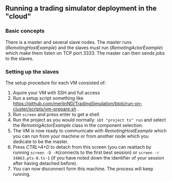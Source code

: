 ## Running a trading simulator deployment in the "cloud"

### Basic concepts
There is a master and several slave nodes. The master runs (_RemotingHostExample_) and the slaves must run (_RemotingActorExample_) which make them listen on TCP port 3333. The master can then sends jobs to the slaves.

### Setting up the slaves
The setup procedure for each VM consisted of:

1. Aquire your VM with SSH and full access
2. Run a setup script something like https://github.com/merlinND/TradingSimulation/blob/run-on-cluster/scripts/vm-prepare.sh .
3. Run `screen` and press enter to get a shell
4. Run the project as you would normally: `sbt "project ts" run` and select the _RemotingActorExample_ class in the component selection.
5. The VM is now ready to communicate with _RemotingHostExample_ which you can run from your machine or from another node which you dedicate to be the master.
6. Press _CTRL+A+D_ to detach from this screen (you can reattach by running `screen -D -R`(connects to the first best session) or `screen -r 34863.pts-0.ts-1` (if you have noted down the identifier of your session after having detached before).
7. You can now disconnect form this machine. The process will keep running.
